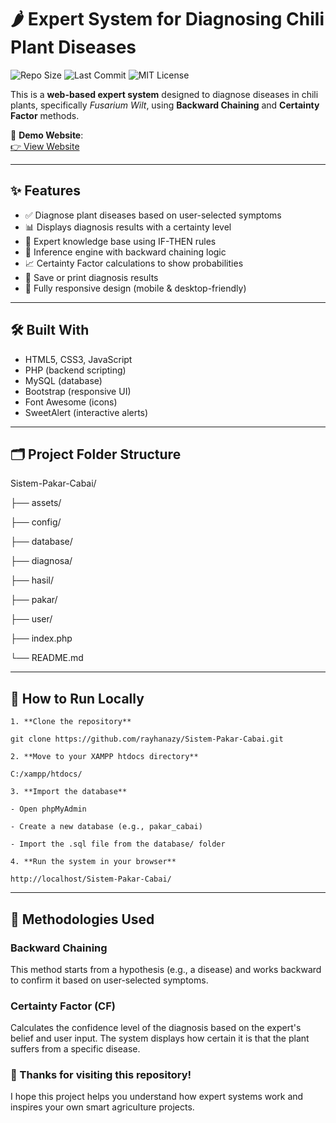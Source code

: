 # 🌶️ Expert System for Diagnosing Chili Plant Diseases

![Repo Size](https://img.shields.io/github/repo-size/rayhanazy/Sistem-Pakar-Cabai)
![Last Commit](https://img.shields.io/github/last-commit/rayhanazy/Sistem-Pakar-Cabai)
![MIT License](https://img.shields.io/github/license/rayhanazy/Sistem-Pakar-Cabai)

This is a **web-based expert system** designed to diagnose diseases in chili plants, specifically *Fusarium Wilt*, using **Backward Chaining** and **Certainty Factor** methods.

🔗 **Demo Website**:  
[👉 View Website](https://rayhanazy.github.io/Sistem-Pakar-Cabai/)

---

## ✨ Features

- ✅ Diagnose plant diseases based on user-selected symptoms
- 📊 Displays diagnosis results with a certainty level
- 🧠 Expert knowledge base using IF-THEN rules
- 🔁 Inference engine with backward chaining logic
- 📈 Certainty Factor calculations to show probabilities
- 💾 Save or print diagnosis results
- 📱 Fully responsive design (mobile & desktop-friendly)

---

## 🛠️ Built With

- HTML5, CSS3, JavaScript
- PHP (backend scripting)
- MySQL (database)
- Bootstrap (responsive UI)
- Font Awesome (icons)
- SweetAlert (interactive alerts)

---

## 🗂️ Project Folder Structure

Sistem-Pakar-Cabai/

├── assets/

├── config/

├── database/

├── diagnosa/

├── hasil/

├── pakar/

├── user/

├── index.php

└── README.md


---

## 🚀 How to Run Locally
```
1. **Clone the repository**

git clone https://github.com/rayhanazy/Sistem-Pakar-Cabai.git

2. **Move to your XAMPP htdocs directory**

C:/xampp/htdocs/

3. **Import the database**

- Open phpMyAdmin

- Create a new database (e.g., pakar_cabai)

- Import the .sql file from the database/ folder

4. **Run the system in your browser**

http://localhost/Sistem-Pakar-Cabai/
```
---

## 🧠 Methodologies Used

### Backward Chaining
This method starts from a hypothesis (e.g., a disease) and works backward to confirm it based on user-selected symptoms.

### Certainty Factor (CF)
Calculates the confidence level of the diagnosis based on the expert's belief and user input. The system displays how certain it is that the plant suffers from a specific disease.


### 🎉 Thanks for visiting this repository!
I hope this project helps you understand how expert systems work and inspires your own smart agriculture projects.
